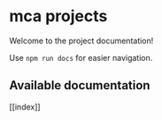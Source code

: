 # mca projects

Welcome to the project documentation!

Use `npm run docs` for easier navigation.

## Available documentation

[[index]]
